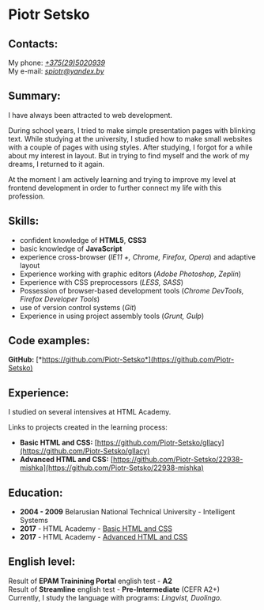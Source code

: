 # Piotr Setsko

## Contacts:
My phone: [*+375(29)5020939*](tel:+375295020939)  
My e-mail: [*spiotr@yandex.by*](mailto:spiotr@yandex.by) 

## Summary:
I have always been attracted to web development.

During school years, I tried to make simple presentation pages with blinking text.
While studying at the university, I studied how to make small websites with a couple of pages with using styles.
After studying, I forgot for a while about my interest in layout. But in trying to find myself and the work of my dreams, I returned to it again.

At the moment I am actively learning and trying to improve my level at frontend development in order to further connect my life with this profession.

## Skills:
- confident knowledge of **HTML5**, **CSS3**
- basic knowledge of **JavaScript**
- experience cross-browser (*IE11 +, Chrome, Firefox, Opera*) and adaptive layout
- Experience working with graphic editors (*Adobe Photoshop, Zeplin*)
- Experience with CSS preprocessors (*LESS, SASS*)
- Possession of browser-based development tools (*Chrome DevTools, Firefox Developer Tools*)
- use of version control systems (*Git*)
- Experience in using project assembly tools (*Grunt, Gulp*)

## Code examples:
**GitHub:** [*https://github.com/Piotr-Setsko*](https://github.com/Piotr-Setsko)

## Experience:
I studied on several intensives at HTML Academy.

Links to projects created in the learning process: 
- **Basic HTML and CSS:**
[https://github.com/Piotr-Setsko/gllacy](https://github.com/Piotr-Setsko/gllacy)
 - **Advanced HTML and CSS:**
[https://github.com/Piotr-Setsko/22938-mishka](https://github.com/Piotr-Setsko/22938-mishka)

## Education:
 - **2004 - 2009** Belarusian National Technical University - Intelligent Systems
 - **2017** - HTML Academy - [Basic HTML and CSS](https://assets.htmlacademy.ru/certificates/intensive/43/22938.pdf)
 - **2017** - HTML Academy - [Advanced HTML and CSS](https://assets.htmlacademy.ru/certificates/intensive/47/22938.pdf)
 
## English level:
Result of **EPAM Trainining Portal** english test - **A2**  
Result of **Streamline** english test - **Pre-Intermediate** (CEFR A2+)  
Currently, I study the language with programs: *Lingvist, Duolingo.*  